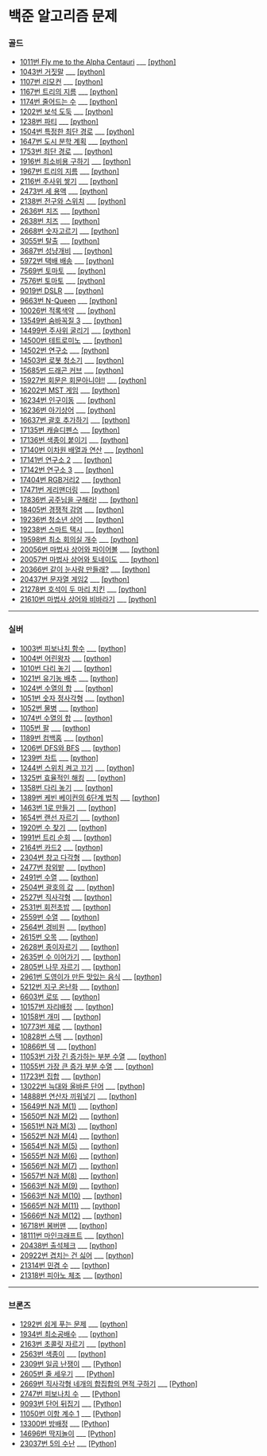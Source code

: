 # 백준 알고리즘 문제
 
 ### 골드
- [1011번 Fly me to the Alpha Centauri](https://www.acmicpc.net/problem/1011) ___ [[python]](https://github.com/gobeul/Baekjoon/blob/master/problems/1011_python.md)
- [1043번 거짓말](https://www.acmicpc.net/problem/1043) ___ [[python]](https://github.com/gobeul/Baekjoon/blob/master/problems/1043_python.md)
- [1107번 리모컨](https://www.acmicpc.net/problem/1107) ___ [[python]](https://github.com/gobeul/Baekjoon/blob/master/problems/1107_python.md)
- [1167번 트리의 지름](https://www.acmicpc.net/problem/1167) ___ [[python]](https://github.com/gobeul/Baekjoon/blob/master/problems/1167_python.md)
- [1174번 줄어드는 수](https://www.acmicpc.net/problem/1174) ___ [[python]](https://github.com/gobeul/Baekjoon/blob/master/problems/1174_python.md)
- [1202번 보석 도둑](https://www.acmicpc.net/problem/1202) ___ [[python]](https://github.com/gobeul/Baekjoon/blob/master/problems/1202_python.md)
- [1238번 파티](https://www.acmicpc.net/problem/1238) ___ [[python]](https://github.com/gobeul/Baekjoon/blob/master/problems/1238_python.md)
- [1504번 특정한 최단 경로](https://www.acmicpc.net/problem/1504) ___ [[python]](https://github.com/gobeul/Baekjoon/blob/master/problems/1504_python.md)
- [1647번 도시 분학 계획](https://www.acmicpc.net/problem/1647) ___ [[python]](https://github.com/gobeul/Baekjoon/blob/master/problems/1647_python.md)
- [1753번 최단 경로](https://www.acmicpc.net/problem/1753) ___ [[python]](https://github.com/gobeul/Baekjoon/blob/master/problems/1753_python.md)
- [1916번 최소비용 구하기](https://www.acmicpc.net/problem/1916) ___ [[python]](https://github.com/gobeul/Baekjoon/blob/master/problems/1916_python.md)
- [1967번 트리의 지름](https://www.acmicpc.net/problem/1967) ___ [[python]](https://github.com/gobeul/Baekjoon/blob/master/problems/1967_python.md)
- [2116번 주사위 쌓기](https://www.acmicpc.net/problem/2116) ___ [[python]](https://github.com/gobeul/Baekjoon/blob/master/problems/2116_python.md)
- [2473번 세 용액](https://www.acmicpc.net/problem/2473) ___ [[python]](https://github.com/gobeul/Baekjoon/blob/master/problems/2473_python.md)
- [2138번 전구와 스위치](https://www.acmicpc.net/problem/2138) ___ [[python]](https://github.com/gobeul/Baekjoon/blob/master/problems/2138_python.md)
- [2636번 치즈](https://www.acmicpc.net/problem/2636) ___ [[python]](https://github.com/gobeul/Baekjoon/blob/master/problems/2636_python.md)
- [2638번 치즈](https://www.acmicpc.net/problem/2638) ___ [[python]](https://github.com/gobeul/Baekjoon/blob/master/problems/2638_python.md)
- [2668번 숫자고르기](https://www.acmicpc.net/problem/2668) ___ [[python]](https://github.com/gobeul/Baekjoon/blob/master/problems/2668_python.md)
- [3055번 탈출](https://www.acmicpc.net/problem/3055) ___ [[python]](https://github.com/gobeul/Baekjoon/blob/master/problems/3055_python.md)
- [3687번 성냥개비](https://www.acmicpc.net/problem/3687) ___ [[python]](https://github.com/gobeul/Baekjoon/blob/master/problems/3687_python.md)
- [5972번 택배 배송](https://www.acmicpc.net/problem/5972) ___ [[python]](https://github.com/gobeul/Baekjoon/blob/master/problems/5972_python.md)
- [7569번 토마토](https://www.acmicpc.net/problem/7569) ___ [[python]](https://github.com/gobeul/Baekjoon/blob/master/problems/7569_python.md)
- [7576번 토마토](https://www.acmicpc.net/problem/7576) ___ [[python]](https://github.com/gobeul/Baekjoon/blob/master/problems/7576_python.md)
- [9019번 DSLR](https://www.acmicpc.net/problem/9019) ___ [[python]](https://github.com/gobeul/Baekjoon/blob/master/problems/9019_python.md)
- [9663번 N-Queen](https://www.acmicpc.net/problem/9663) ___ [[python]](https://github.com/gobeul/Baekjoon/blob/master/problems/9663_python.md)
- [10026번 적록색약](https://www.acmicpc.net/problem/10026) ___ [[python]](https://github.com/gobeul/Baekjoon/blob/master/problems/10026_python.md)
- [13549번 숨바꼭질 3](https://www.acmicpc.net/problem/13549) ___ [[python]](https://github.com/gobeul/Baekjoon/blob/master/problems/13549_python.md)
- [14499번 주사위 굴리기](https://www.acmicpc.net/problem/14499) ___ [[python]](https://github.com/gobeul/Baekjoon/blob/master/problems/14499_python.md)
- [14500번 테트로미노](https://www.acmicpc.net/problem/14500) ___ [[python]](https://github.com/gobeul/Baekjoon/blob/master/problems/14500_python.md)
- [14502번 연구소](https://www.acmicpc.net/problem/14502) ___ [[python]](https://github.com/gobeul/Baekjoon/blob/master/problems/14502_python.md)
- [14503번 로봇 청소기](https://www.acmicpc.net/problem/14503) ___ [[python]](https://github.com/gobeul/Baekjoon/blob/master/problems/14503_python.md)
- [15685번 드래곤 커브](https://www.acmicpc.net/problem/15685) ___ [[python]](https://github.com/gobeul/Baekjoon/blob/master/problems/15685_python.md)
- [15927번 회문은 회문아니야!!](https://www.acmicpc.net/problem/15927) ___ [[python]](https://github.com/gobeul/Baekjoon/blob/master/problems/15927_python.md)
- [16202번 MST 게임](https://www.acmicpc.net/problem/16202) ___ [[python]](https://github.com/gobeul/Baekjoon/blob/master/problems/16202_python.md)
- [16234번 인구이동](https://www.acmicpc.net/problem/16234) ___ [[python]](https://github.com/gobeul/Baekjoon/blob/master/problems/16234_python.md)
- [16236번 아기상어](https://www.acmicpc.net/problem/16236) ___ [[python]](https://github.com/gobeul/Baekjoon/blob/master/problems/16236_python.md)
- [16637번 괄호 추가하기](https://www.acmicpc.net/problem/16637) ___ [[python]](https://github.com/gobeul/Baekjoon/blob/master/problems/166637_python.md)
- [17135번 캐슬디펜스](https://www.acmicpc.net/problem/17135) ___ [[python]](https://github.com/gobeul/Baekjoon/blob/master/problems/17135_python.md)
- [17136번 색종이 붙이기](https://www.acmicpc.net/problem/17136) ___ [[python]](https://github.com/gobeul/Baekjoon/blob/master/problems/17136_python.md)
- [17140번 이차원 배열과 연산](https://www.acmicpc.net/problem/17140) ___ [[python]](https://github.com/gobeul/Baekjoon/blob/master/problems/17140_python.md)
- [17141번 연구소 2](https://www.acmicpc.net/problem/17141) ___ [[python]](https://github.com/gobeul/Baekjoon/blob/master/problems/17141_python.md)
- [17142번 연구소 3](https://www.acmicpc.net/problem/17142) ___ [[python]](https://github.com/gobeul/Baekjoon/blob/master/problems/17142_python.md)
- [17404번 RGB거리2](https://www.acmicpc.net/problem/17404) ___ [[python]](https://github.com/gobeul/Baekjoon/blob/master/problems/17404_python.md)
- [17471번 게리맨더링](https://www.acmicpc.net/problem/17471) ___ [[python]](https://github.com/gobeul/Baekjoon/blob/master/problems/17471_python.md)
- [17836번 공주님을 구해라!](https://www.acmicpc.net/problem/17836) ___ [[python]](https://github.com/gobeul/Baekjoon/blob/master/problems/17836_python.md)
- [18405번 경쟁적 감염](https://www.acmicpc.net/problem/18405) ___ [[python]](https://github.com/gobeul/Baekjoon/blob/master/problems/18405_python.md)
- [19236번 청소년 상어](https://www.acmicpc.net/problem/19236) ___ [[python]](https://github.com/gobeul/Baekjoon/blob/master/problems/19236_python.md)
- [19238번 스마트 택시](https://www.acmicpc.net/problem/19238) ___ [[python]](https://github.com/gobeul/Baekjoon/blob/master/problems/19238_python.md)
- [19598번 최소 회의실 개수](https://www.acmicpc.net/problem/19598) ___ [[python]](https://github.com/gobeul/Baekjoon/blob/master/problems/19598_python.md)
- [20056번 마법사 상어와 파이어볼](https://www.acmicpc.net/problem/20056) ___ [[python]](https://github.com/gobeul/Baekjoon/blob/master/problems/20056_python.md)
- [20057번 마법사 상어와 토네이도](https://www.acmicpc.net/problem/20057) ___ [[python]](https://github.com/gobeul/Baekjoon/blob/master/problems/20057_python.md)
- [20366번 같이 눈사람 만들래?](https://www.acmicpc.net/problem/20366) ___ [[python]](https://github.com/gobeul/Baekjoon/blob/master/problems/20366_python.md)
- [20437번 문자열 게임2](https://www.acmicpc.net/problem/20437) ___ [[python]](https://github.com/gobeul/Baekjoon/blob/master/problems/20437_python.md)
- [21278번 호석이 두 마리 치킨](https://www.acmicpc.net/problem/21278) ___ [[python]](https://github.com/gobeul/Baekjoon/blob/master/problems/21278_python.md)
- [21610번 마법사 상어와 비바라기](https://www.acmicpc.net/problem/21610) ___ [[python]](https://github.com/gobeul/Baekjoon/blob/master/problems/21610_python.md)


---
### 실버
- [1003번 피보나치 함수](https://www.acmicpc.net/problem/1003) ___ [[python]](https://github.com/gobeul/Baekjoon/blob/master/problems/1003_python.md)
- [1004번 어린왕자](https://www.acmicpc.net/problem/1004) ___ [[python]](https://github.com/gobeul/Baekjoon/blob/master/problems/1004_python.md)
- [1010번 다리 놓기](https://www.acmicpc.net/problem/1010) ___ [[python]](https://github.com/gobeul/Baekjoon/blob/master/problems/1010_python.md)
- [1021번 유기농 배추](https://www.acmicpc.net/problem/1021) ___ [[python]](https://github.com/gobeul/Baekjoon/blob/master/problems/1021_python.md)
- [1024번 수열의 합](https://www.acmicpc.net/problem/1024) ___ [[python]](https://github.com/gobeul/Baekjoon/blob/master/problems/1024_python.md)
- [1051번 숫자 정사각형](https://www.acmicpc.net/problem/1051) ___ [[python]](https://github.com/gobeul/Baekjoon/blob/master/problems/1051_python.md)
- [1052번 물병](https://www.acmicpc.net/problem/1052) ___ [[python]](https://github.com/gobeul/Baekjoon/blob/master/problems/1052_python.md)
- [1074번 수열의 합](https://www.acmicpc.net/problem/1074) ___ [[python]](https://github.com/gobeul/Baekjoon/blob/master/problems/1074_python.md)
- [1105번 팔](https://www.acmicpc.net/problem/1105) ___ [[python]](https://github.com/gobeul/Baekjoon/blob/master/problems/1105_python.md)
- [1189번 컴백홈](https://www.acmicpc.net/problem/1189) ___ [[python]](https://github.com/gobeul/Baekjoon/blob/master/problems/1189_python.md)
- [1206번 DFS와 BFS](https://www.acmicpc.net/problem/1206) ___ [[python]](https://github.com/gobeul/Baekjoon/blob/master/problems/1189_python.md)
- [1239번 차트](https://www.acmicpc.net/problem/1239) ___ [[python]](https://github.com/gobeul/Baekjoon/blob/master/problems/1206_python.md)
- [1244번 스위치 켜고 끄기](https://www.acmicpc.net/problem/1244) ___ [[python]](https://github.com/gobeul/Baekjoon/blob/master/problems/1244_python.md)
- [1325번 효율적인 해킹](https://www.acmicpc.net/problem/1325) ___ [[python]](https://github.com/gobeul/Baekjoon/blob/master/problems/1325_python.md)
- [1358번 다리 놓기](https://www.acmicpc.net/problem/1358) ___ [[python]](https://github.com/gobeul/Baekjoon/blob/master/problems/1358_python.md)
- [1389번 케빈 베이컨의 6단계 법칙](https://www.acmicpc.net/problem/1389) ___ [[python]](https://github.com/gobeul/Baekjoon/blob/master/problems/1389_python.md)
- [1463번 1로 만들기](https://www.acmicpc.net/problem/1463) ___ [[python]](https://github.com/gobeul/Baekjoon/blob/master/problems/1463_python.md)
- [1654번 랜선 자르기](https://www.acmicpc.net/problem/1654) ___ [[python]](https://github.com/gobeul/Baekjoon/blob/master/problems/1654_python.md)
- [1920번 수 찾기](https://www.acmicpc.net/problem/1920) ___ [[python]](https://github.com/gobeul/Baekjoon/blob/master/problems/1920_python.md)
- [1991번 트리 순회](https://www.acmicpc.net/problem/1991) ___ [[python]](https://github.com/gobeul/Baekjoon/blob/master/problems/1991_python.md)
- [2164번 카드2](https://www.acmicpc.net/problem/2164) ___ [[python]](https://github.com/gobeul/Baekjoon/blob/master/problems/2164_python.md)
- [2304번 창고 다각형](https://www.acmicpc.net/problem/2304) ___ [[python]](https://github.com/gobeul/Baekjoon/blob/master/problems/2304_python.md)
- [2477번 참외밭](https://www.acmicpc.net/problem/2477) ___ [[python]](https://github.com/gobeul/Baekjoon/blob/master/problems/2477_python.md)
- [2491번 수열](https://www.acmicpc.net/problem/2491) ___ [[python]](https://github.com/gobeul/Baekjoon/blob/master/problems/2491_python.md)
- [2504번 괄호의 값](https://www.acmicpc.net/problem/2504) ___ [[python]](https://github.com/gobeul/Baekjoon/blob/master/problems/2504_python.md)
- [2527번 직사각형](https://www.acmicpc.net/problem/2527) ___ [[python]](https://github.com/gobeul/Baekjoon/blob/master/problems/2527_python.md)
- [2531번 회전초밥](https://www.acmicpc.net/problem/2531) ___ [[python]](https://github.com/gobeul/Baekjoon/blob/master/problems/2531_python.md)
- [2559번 수열](https://www.acmicpc.net/problem/2559) ___ [[python]](https://github.com/gobeul/Baekjoon/blob/master/problems/2559_python.md)
- [2564번 경비원](https://www.acmicpc.net/problem/2564) ___ [[python]](https://github.com/gobeul/Baekjoon/blob/master/problems/2564_python.md)
- [2615번 오목](https://www.acmicpc.net/problem/2615) ___ [[python]](https://github.com/gobeul/Baekjoon/blob/master/problems/2615_python.md)
- [2628번 종이자르기](https://www.acmicpc.net/problem/2628) ___ [[python]](https://github.com/gobeul/Baekjoon/blob/master/problems/2628_python.md)
- [2635번 수 이어가기](https://www.acmicpc.net/problem/2635) ___ [[python]](https://github.com/gobeul/Baekjoon/blob/master/problems/2635_python.md)
- [2805번 나무 자르기](https://www.acmicpc.net/problem/2805) ___ [[python]](https://github.com/gobeul/Baekjoon/blob/master/problems/2805_python.md)
- [2961번 도영이가 만든 맛있는 음식](https://www.acmicpc.net/problem/2961) ___ [[python]](https://github.com/gobeul/Baekjoon/blob/master/problems/2961_python.md)
- [5212번 지구 온난화](https://www.acmicpc.net/problem/5212) ___ [[python]](https://github.com/gobeul/Baekjoon/blob/master/problems/5212_python.md)
- [6603번 로또](https://www.acmicpc.net/problem/6603) ___ [[python]](https://github.com/gobeul/Baekjoon/blob/master/problems/6603_python.md)
- [10157번 자리배정](https://www.acmicpc.net/problem/10157) ___ [[python]](https://github.com/gobeul/Baekjoon/blob/master/problems/10157_python.md)
- [10158번 개미](https://www.acmicpc.net/problem/10158) ___ [[python]](https://github.com/gobeul/Baekjoon/blob/master/problems/10158_python.md)
- [10773번 제로](https://www.acmicpc.net/problem/10773) ___ [[python]](https://github.com/gobeul/Baekjoon/blob/master/problems/10773_python.md)
- [10828번 스택](https://www.acmicpc.net/problem/10828) ___ [[python]](https://github.com/gobeul/Baekjoon/blob/master/problems/10828_python.md)
- [10866번 덱](https://www.acmicpc.net/problem/10866) ___ [[python]](https://github.com/gobeul/Baekjoon/blob/master/problems/10866_python.md)
- [11053번 가장 긴 증가하는 부분 수열](https://www.acmicpc.net/problem/11053) ___ [[python]](https://github.com/gobeul/Baekjoon/blob/master/problems/11053_python.md)
- [11055번 가장 큰 증가 부분 수열](https://www.acmicpc.net/problem/11055) ___ [[python]](https://github.com/gobeul/Baekjoon/blob/master/problems/11055_python.md)
- [11723번 집합](https://www.acmicpc.net/problem/11723) ___ [[python]](https://github.com/gobeul/Baekjoon/blob/master/problems/11723_python.md)
- [13022번 늑대와 올바른 단어](https://www.acmicpc.net/problem/13022) ___ [[python]](https://github.com/gobeul/Baekjoon/blob/master/problems/13022_python.md)
- [14888번 연산자 끼워넣기](https://www.acmicpc.net/problem/14888) ___ [[python]](https://github.com/gobeul/Baekjoon/blob/master/problems/14888_python.md)
- [15649번 N과 M(1)](https://www.acmicpc.net/problem/15649) ___ [[python]](https://github.com/gobeul/Baekjoon/blob/master/problems/15649_python.md)
- [15650번 N과 M(2)](https://www.acmicpc.net/problem/15650) ___ [[python]](https://github.com/gobeul/Baekjoon/blob/master/problems/15650_python.md)
- [15651번 N과 M(3)](https://www.acmicpc.net/problem/15651) ___ [[python]](https://github.com/gobeul/Baekjoon/blob/master/problems/15651_python.md)
- [15652번 N과 M(4)](https://www.acmicpc.net/problem/15652) ___ [[python]](https://github.com/gobeul/Baekjoon/blob/master/problems/15652_python.md)
- [15654번 N과 M(5)](https://www.acmicpc.net/problem/15654) ___ [[python]](https://github.com/gobeul/Baekjoon/blob/master/problems/15654_python.md)
- [15655번 N과 M(6)](https://www.acmicpc.net/problem/15655) ___ [[python]](https://github.com/gobeul/Baekjoon/blob/master/problems/15655_python.md)
- [15656번 N과 M(7)](https://www.acmicpc.net/problem/15656) ___ [[python]](https://github.com/gobeul/Baekjoon/blob/master/problems/15656_python.md)
- [15657번 N과 M(8)](https://www.acmicpc.net/problem/15657) ___ [[python]](https://github.com/gobeul/Baekjoon/blob/master/problems/15657_python.md)
- [15663번 N과 M(9)](https://www.acmicpc.net/problem/15663) ___ [[python]](https://github.com/gobeul/Baekjoon/blob/master/problems/15663_python.md)
- [15663번 N과 M(10)](https://www.acmicpc.net/problem/15664) ___ [[python]](https://github.com/gobeul/Baekjoon/blob/master/problems/15664_python.md)
- [15665번 N과 M(11)](https://www.acmicpc.net/problem/15665) ___ [[python]](https://github.com/gobeul/Baekjoon/blob/master/problems/15665_python.md)
- [15666번 N과 M(12)](https://www.acmicpc.net/problem/15666) ___ [[python]](https://github.com/gobeul/Baekjoon/blob/master/problems/15666_python.md)
- [16718번 봄버맨](https://www.acmicpc.net/problem/16718) ___ [[python]](https://github.com/gobeul/Baekjoon/blob/master/problems/16718_python.md)
- [18111번 마인크래프트](https://www.acmicpc.net/problem/18111) ___ [[python]](https://github.com/gobeul/Baekjoon/blob/master/problems/18111_python.md)
- [20438번 출석체크](https://www.acmicpc.net/problem/20438) ___ [[python]](https://github.com/gobeul/Baekjoon/blob/master/problems/20438_python.md)
- [20922번 겹치는 건 싫어](https://www.acmicpc.net/problem/20922) ___ [[python]](https://github.com/gobeul/Baekjoon/blob/master/problems/20922_python.md)
- [21314번 민겸 수](https://www.acmicpc.net/problem/21314) ___ [[python]](https://github.com/gobeul/Baekjoon/blob/master/problems/21314_python.md)
- [21318번 피아노 체조](https://www.acmicpc.net/problem/21318) ___ [[python]](https://github.com/gobeul/Baekjoon/blob/master/problems/21318_python.md)

---
 ### 브론즈
 - [1292번 쉽게 푸는 문제](https://www.acmicpc.net/problem/1292) ___ [[python]](https://github.com/gobeul/Baekjoon/blob/master/problems/1292_python.md)
 - [1934번 최소공배수](https://www.acmicpc.net/problem/1934) ___ [[python]](https://github.com/gobeul/Baekjoon/blob/master/problems/1934_python.md)
 - [2163번 초콜릿 자르기](https://www.acmicpc.net/problem/2163) ___ [[python]](https://github.com/gobeul/Baekjoon/blob/master/problems/2163_python.md)
 - [2563번 색종이](https://www.acmicpc.net/problem/2563) ___ [[python]](https://github.com/gobeul/Baekjoon/blob/master/problems/2563_python.md)
 - [2309번 일곱 난쟁이](https://www.acmicpc.net/problem/2309) ___ [[Python]](https://github.com/gobeul/Baekjoon/blob/master/problems/2309_python.md)
 - [2605번 줄 세우기](https://www.acmicpc.net/problem/2605) ___ [[Python]](https://github.com/gobeul/Baekjoon/blob/master/problems/2605_python.md)
 - [2669번 직사각형 네개의 합집합의 면적 구하기](https://www.acmicpc.net/problem/2669) ___ [[Python]](https://github.com/gobeul/Baekjoon/blob/master/problems/2669_python.md)
 - [2747번 피보나치 수](https://www.acmicpc.net/problem/2747) ___ [[Python]](https://github.com/gobeul/Baekjoon/blob/master/problems/2747_python.md)
 - [9093번 단어 뒤집기](https://www.acmicpc.net/problem/9093) ___ [[Python]](https://github.com/gobeul/Baekjoon/blob/master/problems/9093_python.md)
 - [11050번 이항 계수 1](https://www.acmicpc.net/problem/11050) ___ [[Python]](https://github.com/gobeul/Baekjoon/blob/master/problems/11050_python.md)
 - [13300번 방배정](https://www.acmicpc.net/problem/13300) ___ [[Python]](https://github.com/gobeul/Baekjoon/blob/master/problems/13300_python.md)
 - [14696번 딱지놀이](https://www.acmicpc.net/problem/14696) ___ [[Python]](https://github.com/gobeul/Baekjoon/blob/master/problems/14696_python.md)
 - [23037번 5의 수난](https://www.acmicpc.net/problem/23037) ___ [[Python]](https://github.com/gobeul/Baekjoon/blob/master/problems/23037_python.md)


